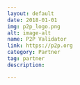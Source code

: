 ```yaml
---
layout: default
date: 2018-01-01
img: p2p_logo.png
alt: image-alt
name: P2P Validator
link: https://p2p.org
category: Partner 
tag: partner
description: 

---
```

